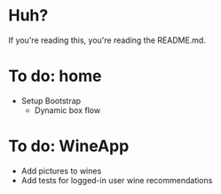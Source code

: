# Huh?
If you're reading this, you're reading the README.md.

# To do: home
* Setup Bootstrap
  * Dynamic box flow

# To do: WineApp
* Add pictures to wines
* Add tests for logged-in user wine recommendations
